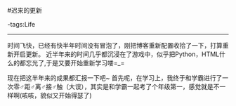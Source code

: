 #迟来的更新

-tags:Life

----

时间飞快，已经有快半年时间没有冒泡了，刚把博客重新配置收拾了一下，打算重新开启更新。
近半年来的时间几乎都沉浸在了游戏中，似乎把Python，HTML什么的都忘光了,于是又要开始重新学习喽=_=

现在把这半年来的成果都汇报一下吧~
首先呢，在学习上，我终于和学霸进行了一次零♂距♂离♂接♂触（大误），其实是和学霸一起考了个年级第一，感觉就是不一样啊(咳咳，貌似又开始得瑟了)
